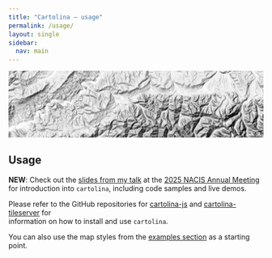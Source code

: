 ```yaml
---
title: "Cartolina — usage"
permalink: /usage/
layout: single
sidebar:
  nav: main   
---
```


![shaded relief](/assets/images/shaded-relief-narrow.jpg)

## Usage

**NEW**: Check out the [slides from my talk](https://nacis2025.tspl.re) at the [2025 NACIS Annual Meeting](https://nacis.org/annual-meeting/current-meeting/) for introduction into `cartolina`, including code samples and live demos.

Please refer to the GitHub repositories for [cartolina-js](https://github.com/cartolinadev/cartolina-js)
and [cartolina-tileserver](https://github.com/cartolinadev/cartolina-tileserver) for  
information on how to install and use `cartolina`.

You can also use the map styles from the [examples section](/examples) as a starting point.



